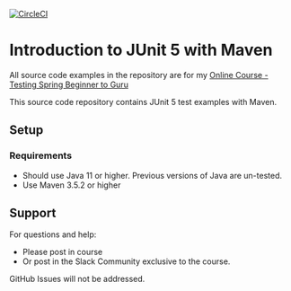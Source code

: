 [![CircleCI](https://dl.circleci.com/status-badge/img/gh/BennaniAdil/testing-java-junit5/tree/main.svg?style=svg)](https://dl.circleci.com/status-badge/redirect/gh/BennaniAdil/testing-java-junit5/tree/main)

# Introduction to JUnit 5 with Maven

All source code examples in the repository are for my [Online Course - Testing Spring Beginner to Guru](https://www.udemy.com/testing-spring-boot-beginner-to-guru/?couponCode=GITHUB_REPO)

This source code repository contains JUnit 5 test examples with Maven.

## Setup
### Requirements
* Should use Java 11 or higher. Previous versions of Java are un-tested.
* Use Maven 3.5.2 or higher

## Support
For questions and help:
* Please post in course
* Or post in the Slack Community exclusive to the course.

GitHub Issues will not be addressed.
